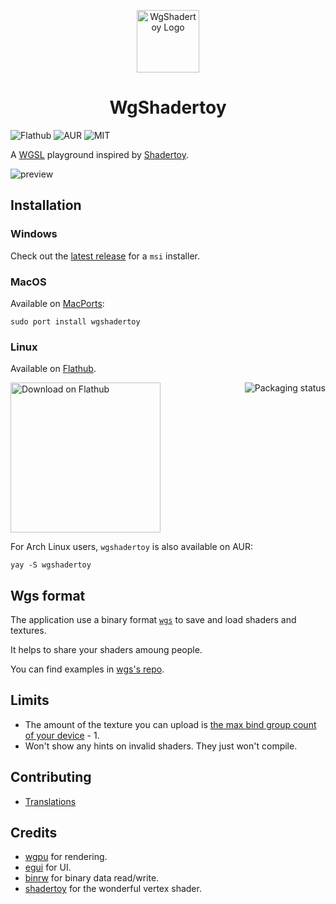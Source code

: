 <p align="center">
    <img width="100" alt="WgShadertoy Logo" src="https://raw.githubusercontent.com/fralonra/wgshadertoy/master/extra/logo/wgshadertoy.svg">
</p>

<h1 align="center">WgShadertoy</h1>

![Flathub](https://img.shields.io/flathub/downloads/io.github.fralonra.WgShadertoy?label=flathub)
![AUR](https://img.shields.io/aur/version/wgshadertoy)
![MIT](https://img.shields.io/badge/license-MIT-blue.svg)

A [WGSL](https://www.w3.org/TR/WGSL/) playground inspired by [Shadertoy](https://www.shadertoy.com/).

<img src="https://raw.githubusercontent.com/fralonra/wgshadertoy/master/doc/basic.png" alt="preview">

## Installation

### Windows

Check out the [latest release](https://github.com/fralonra/wgshadertoy/releases) for a `msi` installer.


### MacOS

Available on [MacPorts](https://ports.macports.org/port/wgshadertoy/):

```
sudo port install wgshadertoy
```

### Linux

Available on [Flathub](https://flathub.org/apps/io.github.fralonra.WgShadertoy).

<a href="https://flathub.org/apps/io.github.fralonra.WgShadertoy">
  <img width="240" alt="Download on Flathub" src="https://dl.flathub.org/assets/badges/flathub-badge-en.png" align="start"/>
</a>

<a href="https://repology.org/project/wgshadertoy/versions">
  <img src="https://repology.org/badge/vertical-allrepos/wgshadertoy.svg" alt="Packaging status" align="right">
</a>

For Arch Linux users, `wgshadertoy` is also available on AUR:

```
yay -S wgshadertoy
```

## Wgs format

The application use a binary format [`wgs`](https://github.com/fralonra/wgs) to save and load shaders and textures.

It helps to share your shaders amoung people.

You can find examples in [wgs's repo](https://github.com/fralonra/wgs/tree/master/examples).

## Limits

- The amount of the texture you can upload is [the max bind group count of your device](https://docs.rs/wgpu/latest/wgpu/struct.Limits.html#structfield.max_bind_groups) - 1.
- Won't show any hints on invalid shaders. They just won't compile.

## Contributing

- [Translations](./i18n/README.md)

## Credits

- [wgpu](https://github.com/gfx-rs/wgpu) for rendering.
- [egui](https://github.com/emilk/egui) for UI.
- [binrw](https://github.com/jam1garner/binrw) for binary data read/write.
- [shadertoy](https://github.com/adamnemecek/shadertoy) for the wonderful vertex shader.
